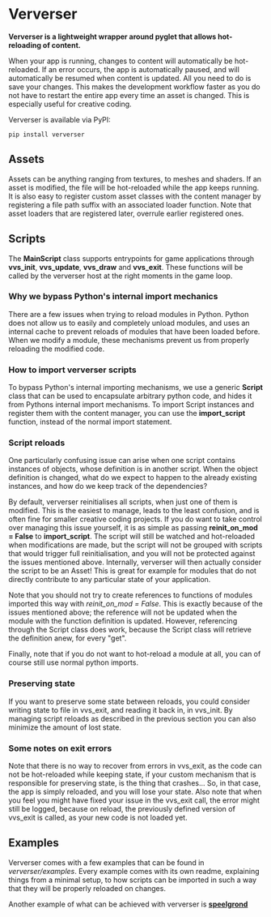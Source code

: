 # Ververser

**Ververser is a lightweight wrapper around pyglet that allows hot-reloading of content.** 

When your app is running, changes to content will automatically be hot-reloaded.
If an error occurs, the app is automatically paused, 
and will automatically be resumed when content is updated. 
All you need to do is save your changes. 
This makes the development workflow faster as you do not have to restart the entire app every time an asset is changed. 
This is especially useful for creative coding. 

Ververser is available via PyPI:

```
pip install ververser
```

## Assets  
Assets can be anything ranging from textures, to meshes and shaders. 
If an asset is modified, the file will be hot-reloaded while the app keeps running. 
It is also easy to register custom asset classes with the content manager by registering a file path suffix with an associated loader function. 
Note that asset loaders that are registered later, overrule earlier registered ones.

## Scripts
The **MainScript** class supports entrypoints for game applications through **vvs_init**, **vvs_update**, **vvs_draw** and **vvs_exit**.
These functions will be called by the ververser host at the right moments in the game loop.

### Why we bypass Python's internal import mechanics
There are a few issues when trying to reload modules in Python. 
Python does not allow us to easily and completely unload modules, 
and uses an internal cache to prevent reloads of modules that have been loaded before. 
When we modify a module, these mechanisms prevent us from properly reloading the modified code. 

### How to import ververser scripts
To bypass Python's internal importing mechanisms, 
we use a generic **Script** class that can be used to encapsulate arbitrary python code, 
and hides it from Pythons internal import mechanisms.
To import Script instances and register them with the content manager, 
you can use the **import_script** function, instead of the normal import statement. 

### Script reloads
One particularly confusing issue can arise when one script contains instances of objects,
whose definition is in another script.
When the object definition is changed, what do we expect to happen to the already existing instances,
and how do we keep track of the dependencies?

By default, ververser reinitialises all scripts, when just one of them is modified. 
This is the easiest to manage, leads to the least confusion, and is often fine for smaller creative coding projects. 
If you do want to take control over managing this issue yourself, 
it is as simple as passing **reinit_on_mod = False** to **import_script**.
The script will still be watched and hot-reloaded when modifications are made, 
but the script will not be grouped with scripts that would trigger full reinitialisation,
and you will not be protected against the issues mentioned above.
Internally, ververser will then actually consider the script to be an Asset!
This is great for example for modules that do not directly contribute to any particular state of your application.

Note that you should not try to create references to functions of modules imported this way with _reinit_on_mod = False_.
This is exactly because of the issues mentioned above; 
the reference will not be updated when the module with the function definition is updated.
However, referencing through the Script class does work, 
because the Script class will retrieve the definition anew, for every "get".

Finally, note that if you do not want to hot-reload a module at all, 
you can of course still use normal python imports.

### Preserving state
If you want to preserve some state between reloads, 
you could consider writing state to file in vvs_exit, and reading it back in, in vvs_init. 
By managing script reloads as described in the previous section you can also minimize the amount of lost state.

### Some notes on exit errors
Note that there is no way to recover from errors in vvs_exit, 
as the code can not be hot-reloaded while keeping state, 
if your custom mechanism that is responsible for preserving state, is the thing that crashes...
So, in that case, the app is simply reloaded, and you will lose your state.
Also note that when you feel you might have fixed your issue in the vvs_exit call, 
the error might still be logged, because on reload, the previously defined version of vvs_exit is called, 
as your new code is not loaded yet. 

## Examples
Ververser comes with a few examples that can be found in _ververser/examples_. 
Every example comes with its own readme, explaining things from a minimal setup, 
to how scripts can be imported in such a way that they will be properly reloaded on changes.

Another example of what can be achieved with ververser is [**speelgrond**](https://github.com/berryvansomeren/speelgrond)
